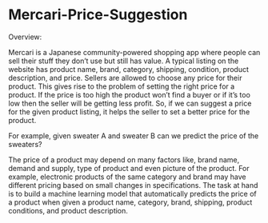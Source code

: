 # Mercari-Price-Suggestion

Overview: 
 
Mercari is a Japanese community-powered shopping app where people can sell their stuff they don’t use but still has value. A typical listing on the website has product name, brand, category, shipping, condition, product description, and price. Sellers are allowed to choose any price for their product. This gives rise to the problem of setting the right price for a product. If the price is too high the product won’t find a buyer or if it’s too low then the seller will be getting less profit. So, if we can suggest a price for the given product listing, it helps the seller to set a better price for the product.  
 
For example, given sweater A and sweater B can we predict the price of the sweaters? 
 
The price of a product may depend on many factors like, brand name, demand and supply, type of product and even picture of the product. For example, electronic products of the same category and brand may have different pricing based on small changes in specifications. The task at hand is to build a machine learning model that automatically predicts the price of a product when given a product name, category, brand, shipping, product conditions, and product description.  
 
